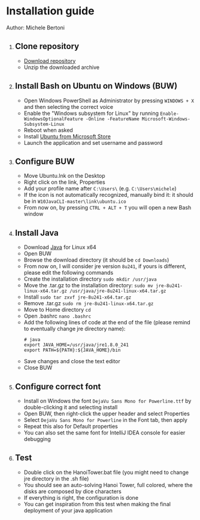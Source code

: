 # Installation guide
Author: Michele Bertoni

1. ## Clone repository
	* [Download repository](https://github.com/michele-bertoni/W10JavaCLI/archive/master.zip)
	* Unzip the downloaded archive

2. ## Install Bash on Ubuntu on Windows (BUW)
	* Open Windows PowerShell as Administrator by pressing ```WINDOWS + X``` and then selecting the correct voice
	* Enable the "Windows subsystem for Linux" by running ```Enable-WindowsOptionalFeature -Online -FeatureName Microsoft-Windows-Subsystem-Linux```
	* Reboot when asked
	* Install [Ubuntu from Microsoft Store](https://www.microsoft.com/store/p/ubuntu/9nblggh4msv6)
	* Launch the application and set username and password

3. ## Configure BUW
	* Move Ubuntu.lnk on the Desktop
	* Right click on the link, Properties
	* Add your profile name after ```C:\Users\``` (e.g. ```C:\Users\michele```)
	* If the icon is not automatically recognized, manually bind it: it should be in ```W10JavaCLI-master\link\ubuntu.ico```
	* From now on, by pressing ```CTRL + ALT + T``` you will open a new Bash window

4. ## Install Java
	* Download [Java](https://www.java.com/it/download/manual.jsp) for Linux x64
	* Open BUW
	* Browse the download directory (it should be ```cd Downloads```)
	* From now on, I will consider jre version ```8u241```, if yours is different, please edit the following commands
	* Create the installation directory ```sudo mkdir /usr/java```
	* Move the .tar.gz to the installation directory: ```sudo mv jre-8u241-linux-x64.tar.gz /usr/java/jre-8u241-linux-x64.tar.gz```
	* Install ```sudo tar zxvf jre-8u241-x64.tar.gz```
	* Remove .tar.gz ```sudo rm jre-8u241-linux-x64.tar.gz```
	* Move to Home directory ```cd```
	* Open .bashrc ```nano .bashrc```
	* Add the following lines of code at the end of the file (please remind to eventually change jre directory name):
		```
		# java
		export JAVA_HOME=/usr/java/jre1.8.0_241
		export PATH=${PATH}:${JAVA_HOME}/bin
		```
	* Save changes and close the text editor
	* Close BUW

5. ## Configure correct font
	* Install on Windows the font ```DejaVu Sans Mono for Powerline.ttf``` by double-clicking it and selecting install
	* Open BUW, then right-click the upper header and select Properties
	* Select ```DejaVu Sans Mono for Powerline``` in the Font tab, then apply
	* Repeat this also for Default properties
	* You can also set the same font for IntelliJ IDEA console for easier debugging

6. ## Test
	* Double click on the HanoiTower.bat file (you might need to change jre directory in the .sh file)
	* You should see an auto-solving Hanoi Tower, full colored, where the disks are composed by dice characters
	* If everything is right, the configuration is done
	* You can get inspiration from this test when making the final deployment of your java application
